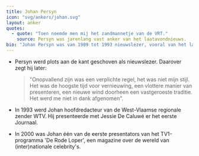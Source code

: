 ```yaml
---
title: Johan Persyn
icon: "svg/ankers/johan.svg"
layout: anker
quotes:
  - quote: "Toen noemde men mij het zandmannetje van de VRT."
    source: Persyn was jarenlang vast anker van het laatavondnieuws.
bio: "Johan Persyn was van 1989 tot 1993 nieuwslezer, vooral van het laatavondnieuws."
---
```


* Persyn werd plots aan de kant geschoven als nieuwslezer. Daarover zegt hij later:
  > "Onopvallend zijn was een verplichte regel, het was niet mijn stijl. Het was de hoogste tijd voor vernieuwing, een vlottere manier van presenteren, een nieuwe wind doorheen een vastgeroeste traditie. Het werd me niet in dank afgenomen".

* In 1993 werd Johan hoofdredacteur van de West-Vlaamse regionale zender WTV. Hij presenteerde met Jessie De Caluwé er het eerste Journaal.

* In 2000 was Johan één van de eerste presentators van het TV1-programma 'De Rode Loper', een magazine over de wereld van (inter)nationale celebrity's.

